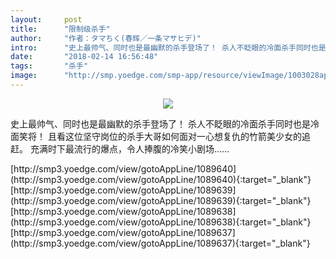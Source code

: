 ```yaml
---
layout:     post
title:      "限制级杀手"
author:     "作者：タマちく(春辉／一条マサヒデ)"
intro:      "史上最帅气、同时也是最幽默的杀手登场了！ 杀人不眨眼的冷面杀手同时也是冷面笑将！ 且看这位坚守岗位的杀手大哥如何面对一心想复仇的竹箭美少女的追赶。 充满时下最流行的爆点，令人捧腹的冷笑小剧场……"
date:       "2018-02-14 16:56:48"
tags:       "杀手"
image:      "http://smp.yoedge.com/smp-app/resource/viewImage/1003028appline.png"
---
```

<div style="text-align: center">
<p><img src="http://smp.yoedge.com/smp-app/resource/viewImage/1003028appline.png"/></p>
</div>
<p class="post-meta">
<span>史上最帅气、同时也是最幽默的杀手登场了！ 杀人不眨眼的冷面杀手同时也是冷面笑将！ 且看这位坚守岗位的杀手大哥如何面对一心想复仇的竹箭美少女的追赶。 充满时下最流行的爆点，令人捧腹的冷笑小剧场……</span>
</p>
[http://smp3.yoedge.com/view/gotoAppLine/1089640](http://smp3.yoedge.com/view/gotoAppLine/1089640){:target="_blank"}
[http://smp3.yoedge.com/view/gotoAppLine/1089639](http://smp3.yoedge.com/view/gotoAppLine/1089639){:target="_blank"}
[http://smp3.yoedge.com/view/gotoAppLine/1089638](http://smp3.yoedge.com/view/gotoAppLine/1089638){:target="_blank"}
[http://smp3.yoedge.com/view/gotoAppLine/1089637](http://smp3.yoedge.com/view/gotoAppLine/1089637){:target="_blank"}


